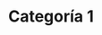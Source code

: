 ---
slug: categoria-1
title: Categoría 1
summary: null # string
image: null # string

icon: null # string
category:
- categoria-0

toc: false
draft: false
noindex: true
seo: null # string
description: null # string
---